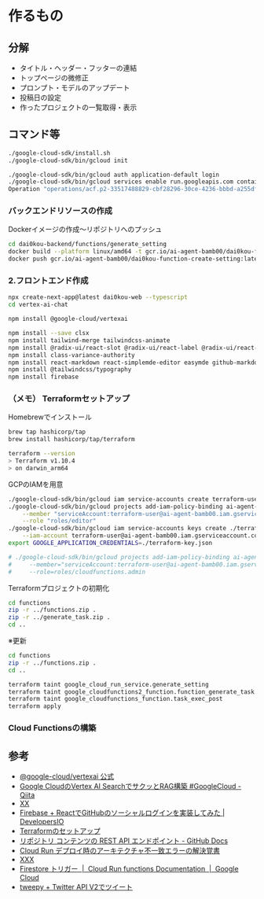 # 作るもの

## 分解

* タイトル・ヘッダー・フッターの連結
* トップページの微修正
* プロンプト・モデルのアップデート
* 投稿日の設定
* 作ったプロジェクトの一覧取得・表示

## コマンド等

```bash
./google-cloud-sdk/install.sh
./google-cloud-sdk/bin/gcloud init

./google-cloud-sdk/bin/gcloud auth application-default login
./google-cloud-sdk/bin/gcloud services enable run.googleapis.com containerregistry.googleapis.com cloudbuild.googleapis.com
Operation "operations/acf.p2-33517488829-cbf28296-30ce-4236-bbbd-a255dfd48168" finished successfully.
```

### バックエンドリソースの作成

Dockerイメージの作成〜リポジトリへのプッシュ

```bash
cd dai0kou-backend/functions/generate_setting
docker build --platform linux/amd64 -t gcr.io/ai-agent-bamb00/dai0kou-function-create-setting:latest .
docker push gcr.io/ai-agent-bamb00/dai0kou-function-create-setting:latest
```

### 2.フロントエンド作成

```bash
npx create-next-app@latest dai0kou-web --typescript
cd vertex-ai-chat

npm install @google-cloud/vertexai
```

```bash
npm install --save clsx
npm install tailwind-merge tailwindcss-animate
npm install @radix-ui/react-slot @radix-ui/react-label @radix-ui/react-switch @radix-ui/react-tabs
npm install class-variance-authority
npm install react-markdown react-simplemde-editor easymde github-markdown-css remark-breaks remark-gfm
npm install @tailwindcss/typography
npm install firebase
```

### （メモ） Terraformセットアップ

Homebrewでインストール

```bash
brew tap hashicorp/tap
brew install hashicorp/tap/terraform

terraform --version
> Terraform v1.10.4
> on darwin_arm64
```

GCPのIAMを用意

```bash
./google-cloud-sdk/bin/gcloud iam service-accounts create terraform-user --display-name "Terraform User"
./google-cloud-sdk/bin/gcloud projects add-iam-policy-binding ai-agent-bamb00 \
    --member "serviceAccount:terraform-user@ai-agent-bamb00.iam.gserviceaccount.com" \
    --role "roles/editor"
./google-cloud-sdk/bin/gcloud iam service-accounts keys create ./terraform-key.json \
    --iam-account terraform-user@ai-agent-bamb00.iam.gserviceaccount.com
export GOOGLE_APPLICATION_CREDENTIALS=./terraform-key.json

# ./google-cloud-sdk/bin/gcloud projects add-iam-policy-binding ai-agent-bamb00 \
#     --member="serviceAccount:terraform-user@ai-agent-bamb00.iam.gserviceaccount.com" \
#     --role=roles/cloudfunctions.admin
```

Terraformプロジェクトの初期化

```bash
cd functions
zip -r ../functions.zip .
zip -r ../generate_task.zip .
cd ..
```

※更新

```bash
cd functions
zip -r ../functions.zip .
cd ..

terraform taint google_cloud_run_service.generate_setting
terraform taint google_cloudfunctions2_function.function_generate_task  
terraform taint google_cloudfunctions_function.task_exec_post
terraform apply
```

### Cloud Functionsの構築

## 参考

* [@google-cloud/vertexai 公式](https://www.npmjs.com/package/@google-cloud/vertexai)
* [Google CloudのVertex AI SearchでサクッとRAG構築 #GoogleCloud - Qiita](https://qiita.com/keke21/items/188686e726978a6dd7eb)
* [XX](https://shu-kob.hateblo.jp/entry/2024/06/07/171514)
* [Firebase + ReactでGitHubのソーシャルログインを実装してみた | DevelopersIO](https://dev.classmethod.jp/articles/implementing-social-login-on-github-with-firebasereact/)
* [Terraformのセットアップ](https://zenn.dev/take_tech/articles/32188cd3607721)
* [リポジトリ コンテンツの REST API エンドポイント - GitHub Docs](https://docs.github.com/ja/rest/repos/contents?apiVersion=2022-11-28)
* [Cloud Run デプロイ時のアーキテクチャ不一致エラーの解決覚書](https://zenn.dev/optimind/articles/d3e98b5a63c2b1)
* [XXX](https://qiita.com/croquette0212/items/02d50cd77932f5a0aae1)
* [Firestore トリガー  |  Cloud Run functions Documentation  |  Google Cloud](https://cloud.google.com/functions/docs/calling/cloud-firestore?hl=ja)
* [tweepy + Twitter API V2でツイート](https://qiita.com/penguinprogrammer/items/b220be0c203eaaad015a)